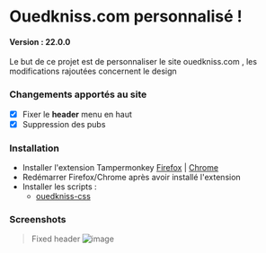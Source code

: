 # Ouedkniss.com personnalisé !
#### Version : 22.0.0
Le but de ce projet est de personnaliser le site ouedkniss.com , 
les modifications rajoutées concernent le design

### Changements apportés au site
- [x] Fixer le **header** menu en haut
- [x] Suppression des pubs

### Installation
* Installer l'extension Tampermonkey [Firefox](https://addons.mozilla.org/en-US/firefox/addon/tampermonkey/) | 
[Chrome](https://chrome.google.com/webstore/detail/tampermonkey/dhdgffkkebhmkfjojejmpbldmpobfkfo)
* Redémarrer Firefox/Chrome après avoir installé l'extension
* Installer les scripts :
  * [ouedkniss-css](https://raw.githubusercontent.com/kzelda/ouedkniss-perso/master/ouedkniss.css.user.js)


### Screenshots
> Fixed header
> ![image](https://user-images.githubusercontent.com/592467/143000273-77e5512b-7620-4ac2-a565-422d93ebe6a5.png)

  




